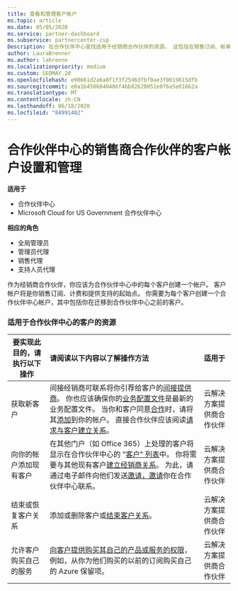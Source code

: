 ```yaml
---
title: 查看和管理客户帐户
ms.topic: article
ms.date: 05/05/2020
ms.service: partner-dashboard
ms.subservice: partnercenter-csp
Description: 在合作伙伴中心查找适用于经销商合作伙伴的资源。 这包括在销售订阅、帐单或产品/服务支持之前创建客户帐户。
author: LauraBrenner
ms.author: labrenne
ms.localizationpriority: medium
ms.custom: SEOMAY.20
ms.openlocfilehash: e90661d2a6a0f1f3f25d6dfbf0ae3f0019815dfb
ms.sourcegitcommit: e0a1b4506840486f4bb82620051e0f6a5e81662a
ms.translationtype: MT
ms.contentlocale: zh-CN
ms.lasthandoff: 06/18/2020
ms.locfileid: "84991402"
---
```

# <a name="customer-account-setup-and-management-for-reseller-partners-in-partner-center"></a>合作伙伴中心的销售商合作伙伴的客户帐户设置和管理

**适用于**

-  合作伙伴中心
-  Microsoft Cloud for US Government 合作伙伴中心

**相应的角色**

- 全局管理员
- 管理员代理
- 销售代理
- 支持人员代理

作为经销商合作伙伴，你应该为合作伙伴中心中的每个客户创建一个帐户。 客户帐户将是你销售订阅、计费和提供支持的起始点。 你需要为每个客户创建一个合作伙伴中心帐户，其中包括你在迁移到合作伙伴中心之前的客户。

### <a name="resources-for-working-with-your-customers-on-the-partner-center"></a>适用于合作伙伴中心的客户的资源

|**要实现此目的，请执行以下操作**   |**请阅读以下内容以了解操作方法**   |**适用于**|
|-----------------|:----------------------------|:--------------|
|获取新客户|间接经销商可联系将你引荐给客户的[间接提供商](indirect-reseller-tasks-in-partner-center.md)。 你也应该确保你的[业务配置文件](create-a-marketing-profile.md)是最新的业务配置文件。 当你和客户同意[合作](responding-to-referrals.md)时，请将其[添加](add-a-new-customer.md)到你的帐户。 直接合作伙伴应该阅读[请求与客户建立关系](request-a-relationship-with-a-customer.md)。|云解决方案提供商合作伙伴|
|向你的帐户添加现有客户   | 在其他门户（如 Office 365）上处理的客户将显示在合作伙伴中心的 "[客户" 列表](see-your-customer-list.md)中。 你将需要与其他现有客户[建立经销商关系](indirect-reseller-tasks-in-partner-center.md)。 为此，请通过电子邮件向他们发送[邀请，邀请](responding-to-referrals.md)你在合作伙伴中心联系。   | 云解决方案提供商合作伙伴   |
|结束或恢复客户关系   | 添加或删除客户或[结束客户关系](remove-a-relationship.md)。  |   云解决方案提供商合作伙伴 |
|允许客户购买自己的服务   | [向客户提供购买其自己的产品或服务的权限](give-customers-permission.md)，例如，从你为他们购买的以前的订阅购买自己的 Azure 保留项。  | 云解决方案提供商合作伙伴 |